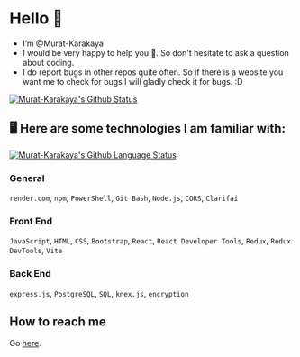 <h1>Hello 👋</h1>

-  I’m @Murat-Karakaya
-  I would be very happy to help you 🙂. So don't hesitate to ask a question about coding.
-  I do report bugs in other repos quite often. So if there is a website you want me to check for bugs I will gladly check it for bugs. :D

[![Murat-Karakaya's Github Status](https://github-readme-stats.vercel.app/api/?username=murat-karakaya&count_private=true&theme=tokyonight&showicons=true&rank_icon=github&include_all_commits=true)](https://github.com/murat-karakaya)


<h2>🖥️ Here are some technologies I am familiar with:</h2>

[![Murat-Karakaya's Github Language Status](https://github-readme-stats.vercel.app/api/top-langs/?username=murat-karakaya&layout=compact&theme=tokyonight)](https://github.com/murat-karakaya)

<h3>General</h3>

``render.com``, ``npm``, ``PowerShell``, ``Git Bash``, ``Node.js``, ``CORS``, ``Clarifai``

<h3>Front End</h3>

``JavaScript``, ``HTML``, ``CSS``, ``Bootstrap``, ``React``, ``React Developer Tools``, ``Redux``, ``Redux DevTools``, ``Vite``


<h3>Back End</h3>

``express.js``, ``PostgreSQL``, ``SQL``, ``knex.js``, ``encryption``

<h2>How to reach me</h2>

Go [here](https://global-chat-platform.onrender.com/). 

